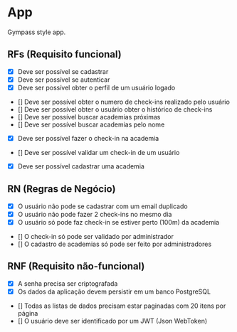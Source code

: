 # App 

Gympass style app.

## RFs (Requisito funcional)

- [x] Deve ser possível se cadastrar
- [x] Deve ser possível se autenticar
- [x] Deve ser possível obter o perfil de um usuário logado
- [] Deve ser possível obter o numero de check-ins realizado pelo usuário
- [] Deve ser possível obter o usuário obter o histórico de check-ins
- [] Deve ser possível buscar academias próximas
- [] Deve ser possível buscar academias pelo nome
- [x] Deve ser possível fazer o check-in na academia
- [] Deve ser possível validar um check-in de um usuário
- [x] Deve ser possível cadastrar uma academia

## RN (Regras de Negócio)

- [x] O usuário não pode se cadastrar com um email duplicado
- [x] O usuário não pode fazer 2 check-ins no mesmo dia
- [x] O usuário só pode faz check-in se estiver perto (100m) da academia
- [] O check-in só pode ser validado por administrador
- [] O cadastro de academias só pode ser feito por administradores

## RNF (Requisito não-funcional)

- [x] A senha precisa ser criptografada
- [x] Os dados da aplicação devem persistir em um banco PostgreSQL
- [] Todas as listas de dados precisam estar paginadas com 20 itens por página
- [] O usuário deve ser identificado por um JWT (Json WebToken)